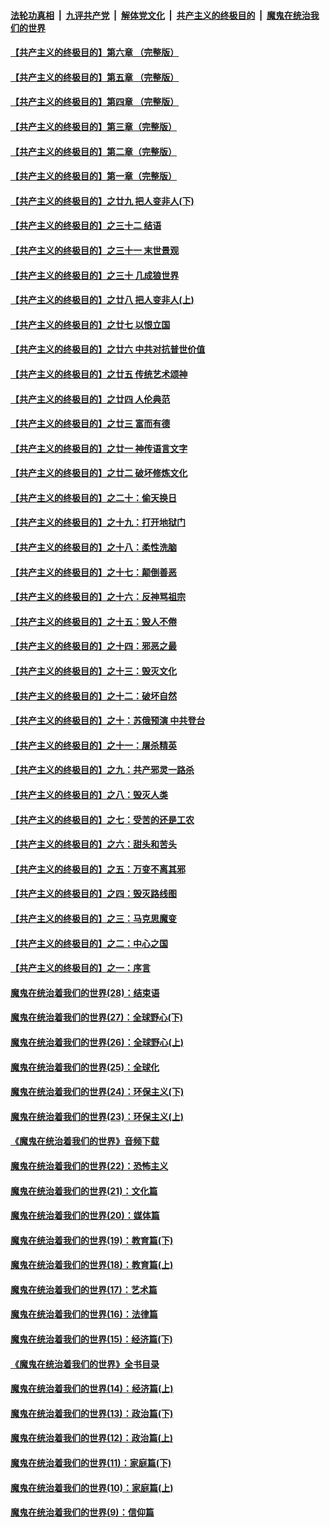 ####  [法轮功真相](../../../../basic/blob/master/README.md?t=07070202) &nbsp;|&nbsp; [九评共产党](../../../../9ping.md/blob/master/README.md?t=07070202) &nbsp;|&nbsp; [解体党文化](../../../../jtdwh.md/blob/master/README.md?t=07070202)  &nbsp;|&nbsp; [共产主义的终极目的](../../../../gczydzjmd.md/blob/master/README.md?t=07070202) &nbsp;|&nbsp; [魔鬼在统治我们的世界](../../../../mgztzwmdsj.md/blob/master/README.md?t=07070202) 

#### [【共产主义的终极目的】第六章 （完整版）](../pages/nsc422/n11428913.md?t=07070202) 

#### [【共产主义的终极目的】第五章 （完整版）](../pages/nsc422/n11428912.md?t=07070202) 

#### [【共产主义的终极目的】第四章 （完整版）](../pages/nsc422/n11428907.md?t=07070202) 

#### [【共产主义的终极目的】第三章（完整版）](../pages/nsc422/n11428848.md?t=07070202) 

#### [【共产主义的终极目的】第二章（完整版）](../pages/nsc422/n11428831.md?t=07070202) 

#### [【共产主义的终极目的】第一章（完整版）](../pages/nsc422/n11417651.md?t=07070202) 

#### [【共产主义的终极目的】之廿九 把人变非人(下)](../pages/nsc422/n11344140.md?t=07070202) 

#### [【共产主义的终极目的】之三十二 结语](../pages/nsc422/n11360535.md?t=07070202) 

#### [【共产主义的终极目的】之三十一 末世景观](../pages/nsc422/n11351129.md?t=07070202) 

#### [【共产主义的终极目的】之三十 几成狼世界](../pages/nsc422/n11348280.md?t=07070202) 

#### [【共产主义的终极目的】之廿八 把人变非人(上)](../pages/nsc422/n11340492.md?t=07070202) 

#### [【共产主义的终极目的】之廿七 以恨立国](../pages/nsc422/n11336944.md?t=07070202) 

#### [【共产主义的终极目的】之廿六 中共对抗普世价值](../pages/nsc422/n11324785.md?t=07070202) 

#### [【共产主义的终极目的】之廿五 传统艺术颂神](../pages/nsc422/n11296396.md?t=07070202) 

#### [【共产主义的终极目的】之廿四 人伦典范](../pages/nsc422/n11296397.md?t=07070202) 

#### [【共产主义的终极目的】之廿三 富而有德](../pages/nsc422/n11283598.md?t=07070202) 

#### [【共产主义的终极目的】之廿一 神传语言文字](../pages/nsc422/n11263265.md?t=07070202) 

#### [【共产主义的终极目的】之廿二 破坏修炼文化](../pages/nsc422/n11245728.md?t=07070202) 

#### [【共产主义的终极目的】之二十：偷天换日](../pages/nsc422/n11238846.md?t=07070202) 

#### [【共产主义的终极目的】之十九：打开地狱门](../pages/nsc422/n11206376.md?t=07070202) 

#### [【共产主义的终极目的】之十八：柔性洗脑](../pages/nsc422/n11199994.md?t=07070202) 

#### [【共产主义的终极目的】之十七：颠倒善恶](../pages/nsc422/n11179782.md?t=07070202) 

#### [【共产主义的终极目的】之十六：反神骂祖宗](../pages/nsc422/n11166798.md?t=07070202) 

#### [【共产主义的终极目的】之十五：毁人不倦](../pages/nsc422/n11166792.md?t=07070202) 

#### [【共产主义的终极目的】之十四：邪恶之最](../pages/nsc422/n11150249.md?t=07070202) 

#### [【共产主义的终极目的】之十三：毁灭文化](../pages/nsc422/n11135227.md?t=07070202) 

#### [【共产主义的终极目的】之十二：破坏自然](../pages/nsc422/n11135214.md?t=07070202) 

#### [【共产主义的终极目的】之十：苏俄预演 中共登台](../pages/nsc422/n11118424.md?t=07070202) 

#### [【共产主义的终极目的】之十一：屠杀精英](../pages/nsc422/n11118442.md?t=07070202) 

#### [【共产主义的终极目的】之九：共产邪灵一路杀](../pages/nsc422/n11114139.md?t=07070202) 

#### [【共产主义的终极目的】之八：毁灭人类](../pages/nsc422/n11108503.md?t=07070202) 

#### [【共产主义的终极目的】之七：受苦的还是工农](../pages/nsc422/n11101809.md?t=07070202) 

#### [【共产主义的终极目的】之六：甜头和苦头](../pages/nsc422/n11096971.md?t=07070202) 

#### [【共产主义的终极目的】之五：万变不离其邪](../pages/nsc422/n11091285.md?t=07070202) 

#### [【共产主义的终极目的】之四：毁灭路线图](../pages/nsc422/n11086284.md?t=07070202) 

#### [【共产主义的终极目的】之三：马克思魔变](../pages/nsc422/n11061941.md?t=07070202) 

#### [【共产主义的终极目的】之二：中心之国](../pages/nsc422/n11047728.md?t=07070202) 

#### [【共产主义的终极目的】之一：序言](../pages/nsc422/n11086077.md?t=07070202) 

#### [魔鬼在统治着我们的世界(28)：结束语](../pages/nsc422/n10936246.md?t=07070202) 

#### [魔鬼在统治着我们的世界(27)：全球野心(下)](../pages/nsc422/n10928319.md?t=07070202) 

#### [魔鬼在统治着我们的世界(26)：全球野心(上)](../pages/nsc422/n10900318.md?t=07070202) 

#### [魔鬼在统治着我们的世界(25)：全球化](../pages/nsc422/n10788205.md?t=07070202) 

#### [魔鬼在统治着我们的世界(24)：环保主义(下)](../pages/nsc422/n10695307.md?t=07070202) 

#### [魔鬼在统治着我们的世界(23)：环保主义(上)](../pages/nsc422/n10688613.md?t=07070202) 

#### [《魔鬼在统治着我们的世界》音频下载](../pages/nsc422/n10635553.md?t=07070202) 

#### [魔鬼在统治着我们的世界(22)：恐怖主义](../pages/nsc422/n10614727.md?t=07070202) 

#### [魔鬼在统治着我们的世界(21)：文化篇](../pages/nsc422/n10597706.md?t=07070202) 

#### [魔鬼在统治着我们的世界(20)：媒体篇](../pages/nsc422/n10586579.md?t=07070202) 

#### [魔鬼在统治着我们的世界(19)：教育篇(下)](../pages/nsc422/n10564808.md?t=07070202) 

#### [魔鬼在统治着我们的世界(18)：教育篇(上)](../pages/nsc422/n10526970.md?t=07070202) 

#### [魔鬼在统治着我们的世界(17)：艺术篇](../pages/nsc422/n10499093.md?t=07070202) 

#### [魔鬼在统治着我们的世界(16)：法律篇](../pages/nsc422/n10485969.md?t=07070202) 

#### [魔鬼在统治着我们的世界(15)：经济篇(下)](../pages/nsc422/n10469975.md?t=07070202) 

#### [《魔鬼在统治着我们的世界》全书目录](../pages/nsc422/n10464261.md?t=07070202) 

#### [魔鬼在统治着我们的世界(14)：经济篇(上)](../pages/nsc422/n10457370.md?t=07070202) 

#### [魔鬼在统治着我们的世界(13)：政治篇(下)](../pages/nsc422/n10448270.md?t=07070202) 

#### [魔鬼在统治着我们的世界(12)：政治篇(上)](../pages/nsc422/n10444576.md?t=07070202) 

#### [魔鬼在统治着我们的世界(11)：家庭篇(下)](../pages/nsc422/n10440961.md?t=07070202) 

#### [魔鬼在统治着我们的世界(10)：家庭篇(上)](../pages/nsc422/n10435448.md?t=07070202) 

#### [魔鬼在统治着我们的世界(9)：信仰篇](../pages/nsc422/n10432159.md?t=07070202) 

